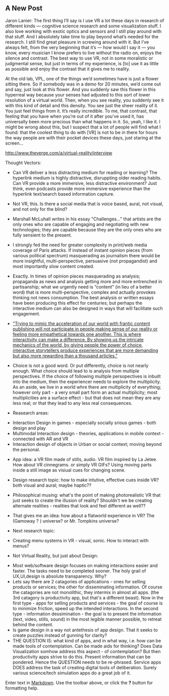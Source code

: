 ## A New Post

Jaron Lanier:
The first thing I’ll say is I use VR a lot these days in research of different kinds — cognitive science research and some visualization stuff. I also love working with exotic optics and sensors and I still play around with that stuff. And I absolutely take time to play beyond what’s needed for the research. I still find great pleasure in screwing around with it. But I’ve always felt, from the very beginning that it’s — how would I say it — you know, every musician I know prefers to live without the radio on, enjoys the silence and contrast. The best way to use VR, not in some moralistic or judgmental sense, but just in terms of my experience, is [to] use it as little as possible and enjoy the contrast that it gives me to reality.

At the old lab, VPL, one of the things we’d sometimes have is just a flower sitting there. So if somebody was in a demo for 20 minutes, we’d come out and say, just look at this flower. And you suddenly saw this flower in this hyperreal way because your senses had adjusted to this sort of lower resolution of a virtual world. Then, when you see reality, you suddenly see it with this kind of detail and this density. You see just the sheer reality of it. You just feel things from it. It’s really incredible. To me, that contrast, that feeling that you have when you’re out of it after you’ve used it, has universally been more precious than what happens in it. So, yeah, I like it. I might be wrong about this, but I suspect that a lot of people will find what I found: that the coolest thing to do with [VR] is not to be in there for hours the way people are with their pocket devices these days, just staring at the screen…

http://www.theverge.com/a/virtual-reality/interview


Thought Vectors:
+ Can VR deliver a less distracting medium for reading or learning? The hyperlink medium is highly distractive, disruppting older reading habits. Can VR provide a more immersive, less distractive environment? Just think, even podcasts provide more immersive experience than the hyperlink text/search based information capture.

+ Not VR, this. Is there a social media that is voice based, aural, not visual, and not only for the blind?

+ Marshall McLuhall writes in his essay "Challenges..." that artists are the only ones who are capable of engaging and negotiating with new technologies; they are capable because they are the only ones who are fully sensient to the present.

+ I strongly fed the need for greater complexity in print/web media coverage of Paris attacks. If instead of instant opinion pieces (from various political spectrum) masquerading as journalism there would be more insightful, multi-perspective, persuasive (not propagandist) and most importantly slow content created.

+ Exactly. In times of opinion pieces masquerading as analysis; propaganda as news and analysis getting more and more entrenched in partisanship; what we urgently need is “content” (in lieu of a better word) that is more multi-perspective, complex and actually provokes thinking not news consumption. The best analysis or written essays have been producing this effect for centuries; but perhaps the interactive medium can also be designed in ways that will facilitate such engagement.

+ ["Trying to mimic the acceleration of our world with frantic content publishing will not participate in people making sense of our reality or feeling more empathetical towards one another. This is where interactivity can make a difference. By showing us the intricate mechanics of the world, by giving people the power of choice, interactive storytellers produce experiences that are more demanding but also more rewarding than a thousand articles."](https://medium.com/reinventing-storytelling/what-is-interactive-storytelling-46bfdd2a8780#.et6j5mqda)
 -  Choice is not a good word. Or put differently, choice is not nearly enough. What choice should lead to is analysis from multiple perspectives. If the choice of following multiple persopectives is inbuilt into the medium, then the experiencer needs to explore the multiplicity. As an aside, we live in a world whre there are multiplicity of everything; however only part - a very small part form an actual multiplicity; most multiplicities are a surface effect - but that does not mean they are any less real; or that they lead to any less real consequences. 
 
+ Reasearch areas:
- Interaction Design in games - especially socially srious games - both design and play
- Multimodal Interaction design - theories, applications in mobile context - connected with AR and VR
- Interaction design of objects in Urban or social context; moving beyond the personal. 

+ App idea: a VR film made of stills, audio. VR film inspired by La Jetee. How about VR cinnegrams. or simply VR GIFs? Using moving parts inside a still image as visiual cues for changing scene.

+ Design research topic: how to make intutive, effective cues inside VR? both visual and aural; maybe haptic??

+ Philosophical musing: what's the point of making photorealistic VR that just seeks to create the illusion of reality? Shouldn't we be creating alternate realities - realities that look and feel different as well??
 - That gives me an idea: how about a flatworld experience in VR? The (Gamoway ? ) universe? or Mr. Tompkins universe?
 
 + Next research topic:
 
- Creating menu systems in VR - visual, sonic. How to interact with menus?

+ Not Virtual Reality, but just about Design:

- Most web/software design focuses on making interactions easier and faster. The tasks need to be completed sooner. The holy grail of UX,UI,design is absolute transparency. Why? 
- Lets say there are 2 catagories of applications - ones for selling products or services; the other for disseminating information. Of course the catagories are not monolithic, they intermix in almost all apps. (the 3rd catagory is productivity app, but that's a different beast). Now in the first type - apps for selling products and services - the goal of course is to minimize friction, speed up the intended interactions. In the second type - information dessimination - the goal is to present the information (text, video, stills, sound) in the most legible manner possible, to retreat behind the content. 
- Is game design in a way not antethesis of app design. That it seeks to create puzzles instead of gunning for clarity?
- THE QUESTION IS: what kind of apps, and in what way, i.e. how can be made tools of contemplation. Can be made aids for thinking? Does Data Visualization somhow address this aspect - of contemplation? But then productivity apps strive to do this. Present information that can be pondered. Hence the QUESTION needs to be re-phrased. Service apps DOES address the task of creating digital tools of deliberation. Surely various science/tech simulation apps do a great job of it.




Enter text in [Markdown](http://daringfireball.net/projects/markdown/). Use the toolbar above, or click the **?** button for formatting help.
